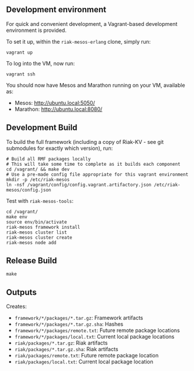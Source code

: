 ## Development environment

For quick and convenient development, a Vagrant-based development environment is provided.

To set it up, within the `riak-mesos-erlang` clone, simply run:

```
vagrant up
```

To log into the VM, now run:

```
vagrant ssh
```

You should now have Mesos and Marathon running on your VM, available as:

 - Mesos: http://ubuntu.local:5050/
 - Marathon: http://ubuntu.local:8080/

## Development Build

To build the full framework (including a copy of Riak-KV - see git submodules for exactly which version), run:

```
# Build all RMF packages locally
# This will take some time to complete as it builds each component
cd /vagrant/ && make dev
# Use a pre-made config file appropriate for this vagrant environment
mkdir -p /etc/riak-mesos
ln -nsf /vagrant/config/config.vagrant.artifactory.json /etc/riak-mesos/config.json
```

Test with `riak-mesos-tools`:

```
cd /vagrant/
make env
source env/bin/activate
riak-mesos framework install
riak-mesos cluster list
riak-mesos cluster create
riak-mesos node add
```

## Release Build

```
make
```

## Outputs

Creates:

* `framework/*/packages/*.tar.gz`: Framework artifacts
* `framework/*/packages/*.tar.gz.sha`: Hashes
* `framework/*/packages/remote.txt`: Future remote package locations
* `framework/*/packages/local.txt`: Current local package locations
* `riak/packages/*.tar.gz`: Riak artifacts
* `riak/packages/*.tar.gz.sha`: Riak artifacts
* `riak/packages/remote.txt`: Future remote package location
* `riak/packages/local.txt`: Current local package location
